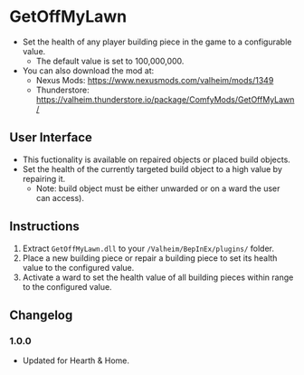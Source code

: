 # GetOffMyLawn

  * Set the health of any player building piece in the game to a configurable value.
    * The default value is set to 100,000,000.
  * You can also download the mod at:
    * Nexus Mods: https://www.nexusmods.com/valheim/mods/1349
    * Thunderstore: https://valheim.thunderstore.io/package/ComfyMods/GetOffMyLawn/

## User Interface

  * This fuctionality is available on repaired objects or placed build objects.
  * Set the health of the currently targeted build object to a high value by repairing it.
    * Note: build object must be either unwarded or on a ward the user can access).

## Instructions

  1. Extract `GetOffMyLawn.dll` to your `/Valheim/BepInEx/plugins/` folder.
  2. Place a new building piece or repair a building piece to set its health value to the configured value.
  3. Activate a ward to set the health value of all building pieces within range to the configured value.

## Changelog

### 1.0.0

  * Updated for Hearth & Home.